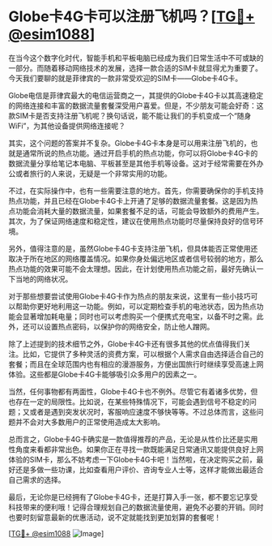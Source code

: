 # Globe卡4G卡可以注册飞机吗？[[TG💪+ @esim1088](https://t.me/s/esim1088)]

在当今这个数字化时代，智能手机和平板电脑已经成为我们日常生活中不可或缺的一部分。而随着移动网络技术的发展，选择一款合适的SIM卡就显得尤为重要了。今天我们要聊的就是菲律宾的一款非常受欢迎的SIM卡——Globe卡4G卡。

Globe电信是菲律宾最大的电信运营商之一，其提供的Globe卡4G卡以其高速稳定的网络连接和丰富的数据流量套餐深受用户喜爱。但是，不少朋友可能会好奇：这款SIM卡是否支持注册飞机呢？换句话说，能不能让我们的手机变成一个“随身WiFi”，为其他设备提供网络连接呢？

其实，这个问题的答案并不复杂。Globe卡4G卡本身是可以用来注册飞机的，也就是通常所说的热点功能。通过开启手机的热点功能，你可以将Globe卡4G卡的数据流量分享给笔记本电脑、平板甚至是其他手机等设备。这对于经常需要在外办公或者旅行的人来说，无疑是一个非常实用的功能。

不过，在实际操作中，也有一些需要注意的地方。首先，你需要确保你的手机支持热点功能，并且已经在Globe卡4G卡上开通了足够的数据流量套餐。这是因为热点功能会消耗大量的数据流量，如果套餐不足的话，可能会导致额外的费用产生。其次，为了保证网络速度和稳定性，建议在使用热点功能时尽量保持良好的信号环境。

另外，值得注意的是，虽然Globe卡4G卡支持注册飞机，但具体能否正常使用还取决于所在地区的网络覆盖情况。如果你身处偏远地区或者信号较弱的地方，那么热点功能的效果可能不会太理想。因此，在计划使用热点功能之前，最好先确认一下当地的网络状况。

对于那些想要尝试使用Globe卡4G卡作为热点的朋友来说，这里有一些小技巧可以帮助你更好地利用这一功能。例如，可以定期检查手机的电池状态，因为热点功能会显著增加耗电量；同时也可以考虑购买一个便携式充电宝，以备不时之需。此外，还可以设置热点密码，以保护你的网络安全，防止他人蹭网。

除了上述提到的技术细节之外，Globe卡4G卡还有很多其他的优点值得我们关注。比如，它提供了多种灵活的资费方案，可以根据个人需求自由选择适合自己的套餐；而且在全球范围内也有相应的漫游服务，方便出国旅行时继续享受高速上网体验。这些都是Globe卡4G卡能够吸引众多用户的因素之一。

当然，任何事物都有两面性，Globe卡4G卡也不例外。尽管它有着诸多优势，但也存在一定的局限性。比如说，在某些特殊情况下，可能会遇到信号不稳定的问题；又或者是遇到突发状况时，客服响应速度不够快等等。不过总体而言，这些问题并不会对大多数用户的正常使用造成太大影响。

总而言之，Globe卡4G卡确实是一款值得推荐的产品，无论是从性价比还是实用性角度来看都非常出色。如果你正在寻找一款既能满足日常通讯又能提供良好上网体验的SIM卡，那么不妨考虑一下Globe卡4G卡吧！当然啦，在决定购买之前，最好还是多做一些功课，比如查看用户评价、咨询专业人士等，这样才能做出最适合自己需求的选择。

最后，无论你是已经拥有了Globe卡4G卡，还是打算入手一张，都不要忘记享受科技带来的便利哦！记得合理规划自己的数据流量使用，避免不必要的开销。同时也要时刻留意最新的优惠活动，说不定就能找到更加划算的套餐呢！

[[TG💪+ @esim1088](https://t.me/s/esim1088) ![Image](https://i.postimg.cc/4NQfJmqS/Snipaste-2025-05-13-00-14-12.png)]